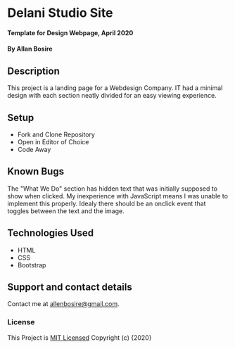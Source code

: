 # Delani Studio Site

#### Template for Design Webpage, April 2020

#### By **Allan Bosire**

## Description

This project is a landing page for a Webdesign Company. IT had a minimal design with each section neatly divided for an easy viewing experience.

## Setup

- Fork and Clone Repository
- Open in Editor of Choice
- Code Away

## Known Bugs

The "What We Do" section has hidden text that was initially supposed to show when clicked. My inexperience with JavaScript means I was unable to implement this properly. Idealy there should be an onclick event that toggles between the text and the image.

## Technologies Used

- HTML
- CSS
- Bootstrap

## Support and contact details

Contact me at allenbosire@gmail.com.

### License

This Project is [MIT Licensed](https://github.com/iAllan/week-3-ip/blob/master/LICENSE)
Copyright (c) {2020}
